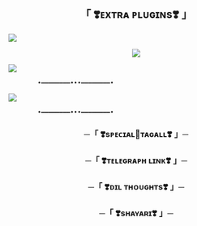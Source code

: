 <h2 align="center">
    「 ❣️ᴇxᴛʀᴀ ᴘʟᴜɢɪɴs❣️ 」
</h2>
<a href="https://www.youtube.com/watch?v=dQw4w9WgXcQ"><img src="https://user-images.githubusercontent.com/73097560/115834477-dbab4500-a447-11eb-908a-139a6edaec5c.gif"></a>

<p align="center"><a href="https://t.me/HONEY_SINGH_121"><img src="https://te.legra.ph/file/8d4d7d5dc2e7cf675d80c.jpg"></a></p>

<a href="https://www.youtube.com/watch?v=dQw4w9WgXcQ"><img src="https://user-images.githubusercontent.com/73097560/115834477-dbab4500-a447-11eb-908a-139a6edaec5c.gif"></a>


            •━━━━━━━━•••━━━━━━━━•

<img src="https://readme-typing-svg.herokuapp.com?color=FF0000&width=420&lines=Aarohi+play+music+on+telegram+voice+chat+feature;Managed+by+DiL%E2%9D%A4%EF%B8%8F"> 

            •━━━━━━━━•••━━━━━━━━•


<h3 align="center">
    ─「 ❣️sᴘᴇᴄɪᴀʟ🌹ᴛᴀɢᴀʟʟ❣️ 」─   
</h3>

<h3 align="center">
    ─「 ❣️ᴛᴇʟᴇɢʀᴀᴘʜ ʟɪɴᴋ❣️ 」─   
</h3>

<h3 align="center">
    ─「 ❣️ᴅɪʟ ᴛʜᴏᴜɢʜᴛs❣️ 」─   
</h3>

<h3 align="center">
    ─「 ❣️sʜᴀʏᴀʀɪ❣️ 」─   
</h3>
